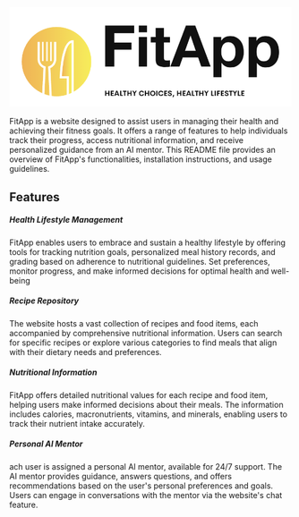 
  <img src="client/src/assets/images/FitApp_Logo.png" alt="Alt Text" width="600">


FitApp is a website designed to assist users in managing their health and achieving their fitness goals. It offers a range of features to help individuals track their progress, access nutritional information, and receive personalized guidance from an AI mentor. This README file provides an overview of FitApp's functionalities, installation instructions, and usage guidelines.

##  Features
##### Health Lifestyle Management
FitApp enables users to embrace and sustain a healthy lifestyle by offering tools for tracking nutrition goals, personalized meal history records, and grading based on adherence to nutritional guidelines. Set preferences, monitor progress, and make informed decisions for optimal health and well-being

##### Recipe Repository
The website hosts a vast collection of recipes and food items, each accompanied by comprehensive nutritional information. Users can search for specific recipes or explore various categories to find meals that align with their dietary needs and preferences.

##### Nutritional Information
FitApp offers detailed nutritional values for each recipe and food item, helping users make informed decisions about their meals. The information includes calories, macronutrients, vitamins, and minerals, enabling users to track their nutrient intake accurately.

##### Personal AI Mentor
 ach user is assigned a personal AI mentor, available for 24/7 support. The AI mentor provides guidance, answers questions, and offers recommendations based on the user's personal preferences and goals. Users can engage in conversations with the mentor via the website's chat feature.

